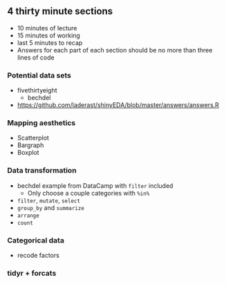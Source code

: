 ## 4 thirty minute sections
  - 10 minutes of lecture
  - 15 minutes of working
  - last 5 minutes to recap
  - Answers for each part of each section should be no more than three lines of code

### Potential data sets

- fivethirtyeight
  - bechdel
- https://github.com/laderast/shinyEDA/blob/master/answers/answers.R  

### Mapping aesthetics
  - Scatterplot
  - Bargraph
  - Boxplot
  
### Data transformation
  - bechdel example from DataCamp with `filter` included
    + Only choose a couple categories with `%in%`
  - `filter`, `mutate`, `select`
  - `group_by` and `summarize`
  - `arrange`
  - `count`
  
### Categorical data
  - recode factors

### tidyr + forcats

  
